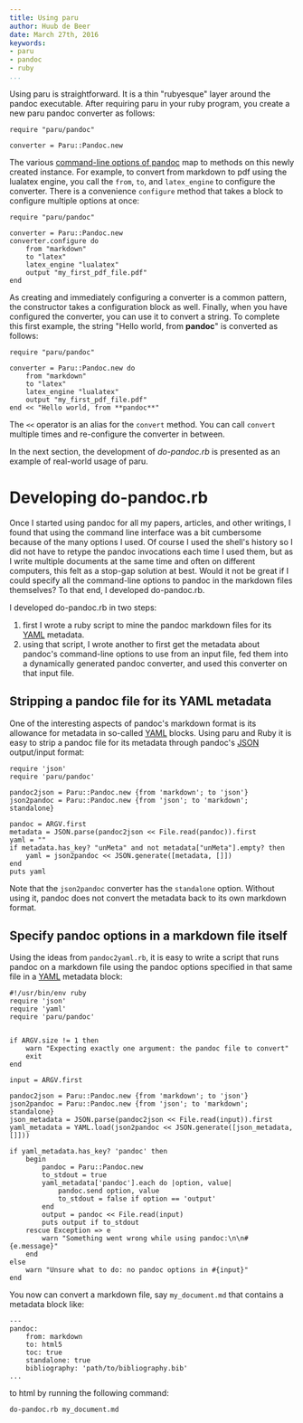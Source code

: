 ```yaml
---
title: Using paru
author: Huub de Beer
date: March 27th, 2016
keywords:
- paru
- pandoc
- ruby
...
```


Using paru is straightforward. It is a thin "rubyesque" layer around the
pandoc executable. After requiring paru in your ruby program, you create a new paru pandoc converter as follows:

~~~ {.ruby}
require "paru/pandoc"

converter = Paru::Pandoc.new
~~~

The various [command-line options of
pandoc](http://pandoc.org/README.html#options) map to methods on this newly
created instance. For example, to convert from markdown to pdf using the
lualatex engine, you call the `from`, `to`, and `latex_engine` to configure
the converter. There is a convenience `configure` method that takes a block to
configure multiple options at once:

~~~ {.ruby}
require "paru/pandoc"

converter = Paru::Pandoc.new
converter.configure do
    from "markdown"
    to "latex"
    latex_engine "lualatex"
    output "my_first_pdf_file.pdf"
end
~~~

As creating and immediately configuring a converter is a common pattern, the
constructor takes a configuration block as well. Finally, when you have
configured the converter, you can use it to convert a string. To complete this
first example, the string "Hello world, from **pandoc**" is converted as
follows:

~~~ {.ruby}
require "paru/pandoc"

converter = Paru::Pandoc.new do
    from "markdown"
    to "latex"
    latex_engine "lualatex"
    output "my_first_pdf_file.pdf"
end << "Hello world, from **pandoc**"
~~~

The `<<` operator is an alias for the `convert` method. You can call `convert`
multiple times and re-configure the converter in between. 

In the next section, the development of *do-pandoc.rb* is presented as an
example of real-world usage of paru. 

# Developing do-pandoc.rb

Once I started using pandoc for all my papers, articles, and other writings, I
found that using the command line interface was a bit cumbersome because of
the many options I used. Of course I used the shell's history so I did not
have to retype the pandoc invocations each time I used them, but as I write
multiple documents at the same time and often on different computers, this
felt as a stop-gap solution at best. Would it not be great if I could specify
all the command-line options to pandoc in the markdown files themselves? To
that end, I developed do-pandoc.rb.

I developed do-pandoc.rb in two steps: 

1. first I wrote a ruby script to mine the pandoc markdown files for its
   [YAML](http://yaml.org/)
   metadata.
2. using that script, I wrote another to first get the metadata about pandoc's
   command-line options to use from an input file, fed them into a dynamically
   generated pandoc converter, and used this converter on that input file.

## Stripping a pandoc file for its YAML metadata

One of the interesting aspects of pandoc's markdown format is its allowance
for metadata in so-called [YAML](http://yaml.org/) blocks. Using paru and Ruby it is easy to strip a pandoc file for its metadata through pandoc's [JSON](http://json.org/) output/input format:

~~~ {.ruby}
require 'json'
require 'paru/pandoc'

pandoc2json = Paru::Pandoc.new {from 'markdown'; to 'json'}
json2pandoc = Paru::Pandoc.new {from 'json'; to 'markdown'; standalone}

pandoc = ARGV.first
metadata = JSON.parse(pandoc2json << File.read(pandoc)).first
yaml = ""
if metadata.has_key? "unMeta" and not metadata["unMeta"].empty? then
    yaml = json2pandoc << JSON.generate([metadata, []])
end
puts yaml
~~~

Note that the `json2pandoc` converter has the `standalone` option. Without
using it, pandoc does not convert the metadata back to its own markdown
format.

## Specify pandoc options in a markdown file itself

Using the ideas from `pandoc2yaml.rb`, it is easy to write a script that runs
pandoc on a markdown file using the pandoc options specified in that same file
in a [YAML](http://yaml.org) metadata block:

~~~ {.ruby}
#!/usr/bin/env ruby
require 'json'
require 'yaml'
require 'paru/pandoc'


if ARGV.size != 1 then
    warn "Expecting exactly one argument: the pandoc file to convert"
    exit
end

input = ARGV.first

pandoc2json = Paru::Pandoc.new {from 'markdown'; to 'json'}
json2pandoc = Paru::Pandoc.new {from 'json'; to 'markdown'; standalone}
json_metadata = JSON.parse(pandoc2json << File.read(input)).first
yaml_metadata = YAML.load(json2pandoc << JSON.generate([json_metadata, []]))

if yaml_metadata.has_key? 'pandoc' then
    begin
        pandoc = Paru::Pandoc.new
        to_stdout = true
        yaml_metadata['pandoc'].each do |option, value|
            pandoc.send option, value
            to_stdout = false if option == 'output'
        end
        output = pandoc << File.read(input)
        puts output if to_stdout
    rescue Exception => e
        warn "Something went wrong while using pandoc:\n\n#{e.message}"
    end
else
    warn "Unsure what to do: no pandoc options in #{input}"
end
~~~

You now can convert a markdown file, say `my_document.md` that contains a
metadata block like:

~~~ {.yaml}
---
pandoc:
    from: markdown
    to: html5
    toc: true
    standalone: true
    bibliography: 'path/to/bibliography.bib'
...
~~~

to html by running the following command:

~~~ {.bash}
do-pandoc.rb my_document.md
~~~
